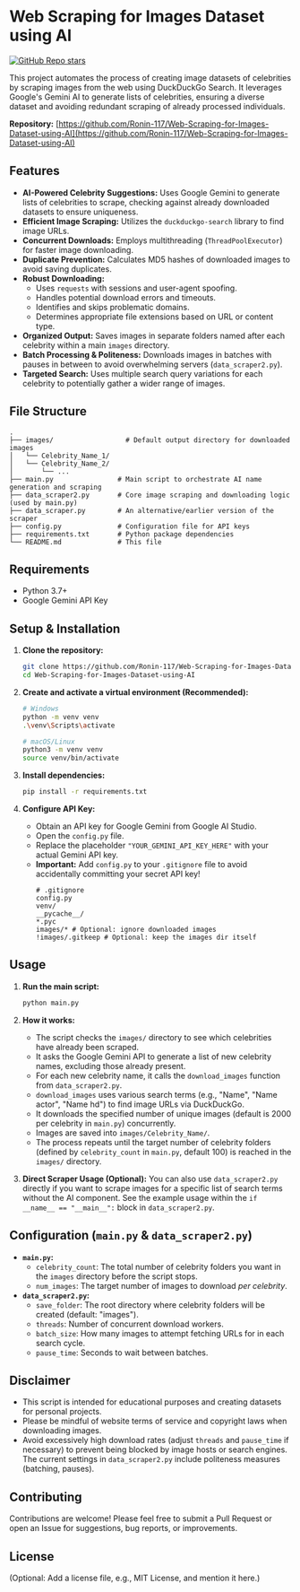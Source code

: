 # Web Scraping for Images Dataset using AI

[![GitHub Repo stars](https://img.shields.io/github/stars/Ronin-117/Web-Scraping-for-Images-Dataset-using-AI?style=social)](https://github.com/Ronin-117/Web-Scraping-for-Images-Dataset-using-AI)

This project automates the process of creating image datasets of celebrities by scraping images from the web using DuckDuckGo Search. It leverages Google's Gemini AI to generate lists of celebrities, ensuring a diverse dataset and avoiding redundant scraping of already processed individuals.

**Repository:** [https://github.com/Ronin-117/Web-Scraping-for-Images-Dataset-using-AI](https://github.com/Ronin-117/Web-Scraping-for-Images-Dataset-using-AI)

## Features

*   **AI-Powered Celebrity Suggestions:** Uses Google Gemini to generate lists of celebrities to scrape, checking against already downloaded datasets to ensure uniqueness.
*   **Efficient Image Scraping:** Utilizes the `duckduckgo-search` library to find image URLs.
*   **Concurrent Downloads:** Employs multithreading (`ThreadPoolExecutor`) for faster image downloading.
*   **Duplicate Prevention:** Calculates MD5 hashes of downloaded images to avoid saving duplicates.
*   **Robust Downloading:**
    *   Uses `requests` with sessions and user-agent spoofing.
    *   Handles potential download errors and timeouts.
    *   Identifies and skips problematic domains.
    *   Determines appropriate file extensions based on URL or content type.
*   **Organized Output:** Saves images in separate folders named after each celebrity within a main `images` directory.
*   **Batch Processing & Politeness:** Downloads images in batches with pauses in between to avoid overwhelming servers (`data_scraper2.py`).
*   **Targeted Search:** Uses multiple search query variations for each celebrity to potentially gather a wider range of images.

## File Structure

```
.
├── images/                  # Default output directory for downloaded images
│   └── Celebrity_Name_1/
│   └── Celebrity_Name_2/
│       └── ...
├── main.py                # Main script to orchestrate AI name generation and scraping
├── data_scraper2.py       # Core image scraping and downloading logic (used by main.py)
├── data_scraper.py        # An alternative/earlier version of the scraper
├── config.py              # Configuration file for API keys
├── requirements.txt       # Python package dependencies
└── README.md              # This file
```

## Requirements

*   Python 3.7+
*   Google Gemini API Key

## Setup & Installation

1.  **Clone the repository:**
    ```bash
    git clone https://github.com/Ronin-117/Web-Scraping-for-Images-Dataset-using-AI.git
    cd Web-Scraping-for-Images-Dataset-using-AI
    ```

2.  **Create and activate a virtual environment (Recommended):**
    ```bash
    # Windows
    python -m venv venv
    .\venv\Scripts\activate

    # macOS/Linux
    python3 -m venv venv
    source venv/bin/activate
    ```

3.  **Install dependencies:**
    ```bash
    pip install -r requirements.txt
    ```

4.  **Configure API Key:**
    *   Obtain an API key for Google Gemini from Google AI Studio.
    *   Open the `config.py` file.
    *   Replace the placeholder `"YOUR_GEMINI_API_KEY_HERE"` with your actual Gemini API key.
    *   **Important:** Add `config.py` to your `.gitignore` file to avoid accidentally committing your secret API key!
        ```
        # .gitignore
        config.py
        venv/
        __pycache__/
        *.pyc
        images/* # Optional: ignore downloaded images
        !images/.gitkeep # Optional: keep the images dir itself
        ```

## Usage

1.  **Run the main script:**
    ```bash
    python main.py
    ```

2.  **How it works:**
    *   The script checks the `images/` directory to see which celebrities have already been scraped.
    *   It asks the Google Gemini API to generate a list of new celebrity names, excluding those already present.
    *   For each new celebrity name, it calls the `download_images` function from `data_scraper2.py`.
    *   `download_images` uses various search terms (e.g., "Name", "Name actor", "Name hd") to find image URLs via DuckDuckGo.
    *   It downloads the specified number of unique images (default is 2000 per celebrity in `main.py`) concurrently.
    *   Images are saved into `images/Celebrity_Name/`.
    *   The process repeats until the target number of celebrity folders (defined by `celebrity_count` in `main.py`, default 100) is reached in the `images/` directory.

3.  **Direct Scraper Usage (Optional):**
    You can also use `data_scraper2.py` directly if you want to scrape images for a specific list of search terms without the AI component. See the example usage within the `if __name__ == "__main__":` block in `data_scraper2.py`.

## Configuration (`main.py` & `data_scraper2.py`)

*   **`main.py`:**
    *   `celebrity_count`: The total number of celebrity folders you want in the `images` directory before the script stops.
    *   `num_images`: The target number of images to download *per celebrity*.
*   **`data_scraper2.py`:**
    *   `save_folder`: The root directory where celebrity folders will be created (default: "images").
    *   `threads`: Number of concurrent download workers.
    *   `batch_size`: How many images to attempt fetching URLs for in each search cycle.
    *   `pause_time`: Seconds to wait between batches.

## Disclaimer

*   This script is intended for educational purposes and creating datasets for personal projects.
*   Please be mindful of website terms of service and copyright laws when downloading images.
*   Avoid excessively high download rates (adjust `threads` and `pause_time` if necessary) to prevent being blocked by image hosts or search engines. The current settings in `data_scraper2.py` include politeness measures (batching, pauses).

## Contributing

Contributions are welcome! Please feel free to submit a Pull Request or open an Issue for suggestions, bug reports, or improvements.

## License

(Optional: Add a license file, e.g., MIT License, and mention it here.)
